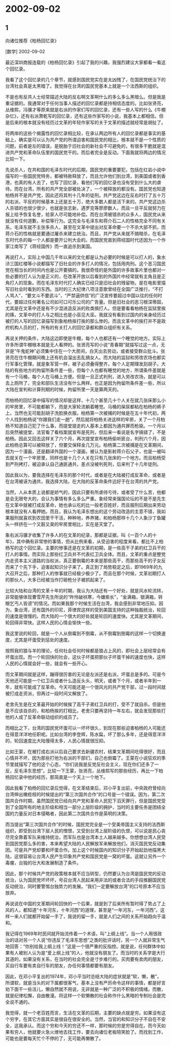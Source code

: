 # 2002-09-02

## 1

向诸位推荐《柏杨回忆录》

[数学] 2002-09-02

最近深圳商报连载的《柏杨回忆录》引起了我的兴趣，我强烈建议大家都看一看这个回忆录。

我看了这个回忆录的几个章节，就感到国民党实在是太凶残了，在国民党统治下的台湾社会真是太黑暗了。我觉得在台湾的国民党基本上就是一个法西斯的组织。

不是也有反共人士经常描述大陆的反右啊文革啊什么的多么多么黑暗么。但是我是重证据的。我通常对于任何当事人描述的回忆录都是持相信态度的。比如张贤亮，丛维熙，冯骥才等原来就是右派的作家们写的回忆录，还有一些人写的什么《牛棚杂忆》，还有右派萧乾写的回忆录，还有这些作家写的小说，我基本上都相信。但是后来的根本就没有经历过文革的年轻作家写的关于文革的描述就经常是胡扯了。

将两岸的这些个揭露性的回忆录相比较，在承认两边所有人的回忆录都是事实的基础上，确实是可以认为共产党的所谓迫害和国民党的相比，根本就不是一个性质的问题，前者是左的错误，是脱胎于旧社会的新社会不可避免的，有很多干脆就是混进共产党和革命队伍里的国民党干的。而后者完全是反动。下面我就将两边的情况比较一下。

先说杀人，在共和国的毛泽东时代的后期，国民党的重要要犯，包括在红岩小说中描写的一些国民党特务，都被特赦释放了，而且允许他们到台湾，到美国或者到香港，也真的有人去了，也写了回忆录，看他们写的回忆录也没有受到什么大的虐待。而在台湾，所有的共产党全部被处决了，一个被释放的都没有。国民党也知道柏杨并不是共产党，因此还将其判十几年的徒刑。共产党这边在反右时打了五十万的右派，平反的时候基本上还是五十万，绝大多数人都是活下来的。共产党这边杀人杀错的也很少很少，也就是张志新，遇罗克等廖廖数人，而且一旦平反就努力在报上给予恢复名誉，给家人尽可能地补偿。而在台湾被错杀的众多人，国民党从来就没有任何道歉，补偿等行为。这完全与毛泽东和蒋介石二人的性格完全不同有关系，毛泽东就不主张多杀人，甚至在文革中提出对反革命要一个不杀大部不抓，而蒋介石的性格就是要通过屠杀来建立统治。而且，共产党从来就不搞暗杀，在毛泽东时代杀的每一个人都是要开公判大会的。而国民党直到蒋经国时代还因为一个作家江南写了《蒋经国传》而一直追杀到美国。

再说打人，实际上中国几千年以来的文化都是认为必要的时候是可以打人的，象水浒三国红楼等小说都描写了旧社会的许多打人的情况，包括用肉刑。这个恶习国民党在相当长的时间内也是公开要搞的。我很奇怪的是外国的许多故事片里也都对一些必要的打人认为是正义的，在改革开放以后看到的外国片中经常就有主角且是正角打人的现象。而在毛泽东时代打人确实已经只是旧社会的残留物，是在电影里描写旧社会时看到的东西。当时的三大纪律八项注意歌曾经在全国广泛推行，“不打人骂人”，“要文斗不要武斗”，“严禁逼供信”的广泛宣传要超过中国以往的任何时代，要超过任何著名公司如可口可乐公司的广告量。但是旧社会的恶习根深蒂固，尤其是在文革中还是有不少混进造反派的败类搞打人。但是要看看柏杨在监狱里挨的揍，文革中的打人与之相比也是小巫见大巫。我就没有看到过国内的亲身经历过被打的人写的回忆录描写到象柏杨挨打挨的那么惨的。而且文革中的挨打并不是政府机构人员的打，所有的有关打人的回忆录都和群众组织有关系。

再说关押的条件，大陆这边即使是牛棚，每个人也都还有一个睡觉的地方。实际上许多所谓牛棚根本就是无人看押的。张贤亮写的小说“青春期”就描写过这一点，无非是“牛鬼蛇神”必须集中住在一个大房间，白天出去劳动，或者接受群众批斗。张贤亮在住牛棚期间晚上还有机会溜出去乱搞女人。而大陆的监狱和劳改农场也都实行军事化管理，就是象军营一样，被子必须叠得整齐，每个人定期理发刮胡子。大陆的有些地方的拘留所条件差一些，但每个人也都有睡觉的地方，所谓条件差就是有一个马桶，每个人在马桶上方便。但是一旦正式判刑，进入劳改农场，就是可以去上厕所了，完全和部队生活没有什么两样。也正是因为拘留所条件差一些，所以大陆在宣判和计算刑期的时候，拘留所里一天是算两天的。

而柏杨的回忆录中描写的情况却是这样，十几个甚至几十个人关在就几张床那么小的牢房里，不可能都躺下，而是大家轮流躺着睡觉。马桶的屎尿都粘在柏杨的裤子上，当然也无可能刮胡子洗脸换衣服。柏杨第一次被捕的时候是在五十年代初，两个人找到柏杨说“你跟我们走一趟”，然后就将柏杨关进这样的牢房，关了一个月柏杨不知道自己犯了什么事，而提堂提走的人基本上都因为通共罪而枪毙。一个月以后突然被提堂，法官看了看档案就宣布是死刑，但后来一看说是名字搞错了，不是柏杨。因此又回去这样关了六个月，再次提堂宣布柏杨偷听匪台，判刑六个月，因此柏杨总算可以被释放了，但要交保释金几万元。柏杨第二次被捕是在文革期间，因为一个漫画，还是翻译外国的一个漫画，被认为是影射蒋介石父子，也是一被叫去就关在一个牢房里，同样也是十几个人关在只有几张床的一个地方。而且柏杨受到严刑拷打，被迫承认自己通匪通共，差点没被判死刑，后来判了十几年徒刑。

因此我以为，要我选择在毛泽东的那个时代，或者是在大陆被打成反革命，或者是在台湾被诬为通共，我选择大陆，在大陆的反革命条件远好于在台湾的共产党。

当然，人从本质上说都是娇气的，因此只要有所虐待亏待，或者受了什么苦，他都是会无限夸大的，会认为事情有多么多么严重。象经常来强国论坛的不是不是先生在文革中就被打成反革命，她也承认吃的比一般老百姓好，而且服刑后期出来劳动根本就没有人看押她。而且，我认为毛泽东想出的这个劳动改造的主意不错，我如果服刑就喜欢到农田里干干活，种种地，养养猪，和柏杨那样十几个人象沙丁鱼罐头一样挤在一个又脏又臭的牢房里相比，实在是天堂了。

象右派冯骥才收集了许多人的在文革的纪录，那都是证据，叫《一百个人的十年》，其中确有非常惨的事情，但从比例来看，从受迫害的程度来看，都比不上柏杨写的这个回忆录。主要的惨事还是在文革的初期，是一些高干子弟的红卫兵干的打人的事情。而实际上那些红卫兵并不代表红卫兵全体。而且，文革的重点是整党内走资本主义道路的当权派，真正要倒霉的本来是那些高干，而那些高干的子女反而来了个先下手，迫害起知识分子来了。真正到了局势稳定之后，即1969年的九大召开之后，那种打人的惨事就已经极少极少了。而且在那个时候，文革初期打人的那伙人，大多已经被当作打砸枪分子被抓起来了。

比较大陆和台湾的文革十年的时期，我认为大陆还有一个好处，就是风水轮流转，非常能够体现曹雪芹先生所说的“昨怜破袄寒，今嫌紫长”，“金满箱，银满箱，转眼乞丐人皆谤”的情况。而如果我那个时候生活在台湾，我会感到非常地压抑。因为，象台湾，还有国外的印尼，菲律宾这样的受到美国支持的这种独裁统治，轮回的速度是很慢的。而大陆的一个很大的好处就是轮回的速度快。尤其是文革期间，轮回得非常快。这样人民的心情会愉快一些。

我这里说的轮回，就是一个人从倒霉到不倒霉，从不倒霉到倒霉的这样一个切换速度，尤其是坏蛋受到惩处的速度。

按照我的狼与羊的理论，任何社会任何时候都是狼占上风的，即社会上层经常会有坏蛋出现。而一个轮回快的社会，这伙子坏蛋把那伙子坏蛋干掉的速度也快，这样人民的心情就会好一些，就会有一些开心。

而文革期间就是这样，蹦得很厉害的无论是左派还是右派，坏蛋总是多的。可是今天他还可能是一个红卫兵或者什么造反头头，明天，或者下个月，或者半年到一年，就有可能成了反革命。今天可能还是一个很风光的共产党干部，过一段时间就被打成走资派，但再过一段时间又解放了。

老舍先生是在文革最开始的时候挨了高干子弟红卫兵的打，受不了就自杀。但是他是不应该自杀的，和柏杨挨的打相比，老舍只要再坚持一年左右，就会发现那些打他的人成了反革命联动组织的成员了。

而相比之下，台湾的国民党坏蛋可以一坏坏很久，到现在那些迫害柏杨的人可能还在得意洋洋地任职呢。比如台湾的李登辉，陈水扁，坏了那么多年，还是得意洋洋的，轮回速度比大陆慢得太多，人民心情就很压抑。

比如王蒙，在被打成右派以后自己要求去新疆农村，结果文革期间吃得很好，而且心情并不坏，因为那些打他为右派的干部们，自己也倒霉了。王蒙在小说狂欢的季节里就描写了他的这个心态，“你们说我是反党反社会主义，现在你们还多了一反，反毛泽东思想”。比较一下王蒙，张贤亮，丛维熙写的那些经历，再比一下柏杨回忆录中他的经历，那简直是一个天上一个地下。

因此我看了柏杨的回忆录后觉得，在文革结束后，邓小平复出前，中央政府曾经向台湾伸出橄榄枝的时候提出的“第三次国共合作”的口号是一个错误。因为，第二次国共合作时期，虽然国民党已经向共产党和革命人民犯下滔天罪行，但是国民党受到了全国所有的地主阶级和相当一部分上层阶级的拥护，当时的主要任务是团结全国的力量反对日本侵略者，因此第二次国共合作是英明的决策。

而当提出“第三次国共合作”的时候，国民党完全是一个受美帝国主义支持的法西斯组织，即受到台湾下层人民的憎恨，又受到台湾上层阶级的仇恨，可以说是民心丧尽完全靠着军队来维持统治，而军队也是台湾本土人越来越多。你想想台湾人民受到国民党那么多的害，本来希望大陆的人民解放军来解放他们，消灭国民党反动集团。可是共产党却要和坏蛋合作。加上这个时候国内的知识分子开始起劲地描黑大陆，这很容易让台湾人民产生印象共产党和国民党是一窝的坏蛋。这就让另外一个毒瘤，台独的壮大和发展制造了条件。

因此，那个时候共产党的政策根本就不应当转型，仍然要认为台湾是国民党的反动统治，认为国民党坏坏坏，号召台湾人民起来用非法的或者合法的手段推翻国民党反动统治，同时要警惕台独势力的发展。“我们一定要解放台湾”的口号原本不应当放弃。

再说说在中国的文革期间轮回快的一个后果，就是到了后来所有暂时得了势占了上风的人，都知道“十年河东，十年河西”的道理，甚至是“一年河东，一年河西”。这样一来人们就都开始留一手了，我说的留一手，就是人们之间的关系开始趋向于温和。

我记得在1969年时民间就开始流传着一个术语，叫“上纲上线”。当一个人用很政治的话对另一个人说“你违反了毛泽东思想”之类的批评话时，另一个人就非常生气地回答：“你别给我上纲上线！”这是一个很严重的反指控。就是说，任何群体中如果有人被别人认为是“爱上纲上线”的人，他就没有朋友了。而当时的关系学是大行其道的，如果没有关系，在当时的社会完全是寸步难行的。买肉要有卖肉的朋友，买自行车要有卖自行车的朋友，办任何事情都要有朋友。

因此，在邓小平复出的1974年，邓小平当时总结大陆的症状就是“软，懒，散”，所谓软，就是当头的对下属都很客气，基本上没有严厉命令这样的事情，都是好言劝下面干一些活儿，懒自然就不用说，无非就是一种广泛的不积极的情绪。而散，就是纪律松懈，自由散漫。将这样一个软懒散的社会称作什么黑暗的专制社会是完全说不通的。

我觉得，就一个老百姓而言，生活在文革的后期，主要的缺点就是穷。如果没有这个穷字，在其它方面其实是很自在很安全的。当然，当官的和知识分子不自在不安全，这我承认。而这个穷和今天的穷还不一样，那时候的穷是穷得自在。而今天如果有穷人，他就要火急火燎地去找工作，要去向诸位老板陪笑脸了。而找到工作，可能也是要每天忙个不停的了，无可能再懒散了。  




